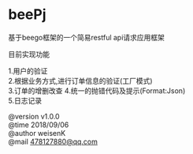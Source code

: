 # beePj
基于beego框架的一个简易restful api请求应用框架<br/>

目前实现功能<br/>

1.用户的验证<br/>
2.根据业务方式,进行订单信息的验证(工厂模式)<br/>
3.订单的增删改查
4.统一的抛错代码及提示(Format:Json)<br/>
5.日志记录<br/>

@version v1.0.0<br/>
@time 2018/09/06<br/>
@author weisenK<br/>
@mail 478127880@qq.com


